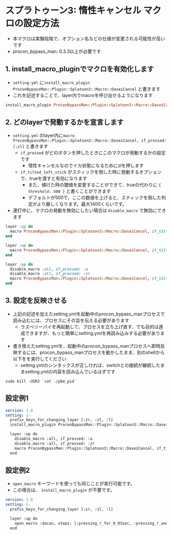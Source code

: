 # スプラトゥーン3: 惰性キャンセル マクロの設定方法

* 本マクロは実験段階で、オプション名などの仕様が変更される可能性が高いです
* procon_bypass_man: 0.3.3以上が必要です

## 1. install_macro_pluginでマクロを有効化します
* `setting.yml` に`install_macro_plugin ProconBypassMan::Plugin::Splatoon3::Macro::DaseiCancel` と書きます
* これを記述することで、layer内でmacroを呼び出せるようになります

```ruby
install_macro_plugin ProconBypassMan::Plugin::Splatoon3::Macro::DaseiCancel
```

## 2. どのlayerで発動するかを宣言します
* `setting.yml` のlayer内に`macro ProconBypassMan::Plugin::Splatoon3::Macro::DaseiCancel, if_pressed: [:zl]` と書きます
  * `if_pressed` がどのボタンを押したときにこのマクロが発動するかの設定です
      * 惰性キャンセルなのでイカ状態になるためにzlを押します
  * `if_tilted_left_stick` がスティックを倒した時に発動するオプションで、trueを渡すと有効になります
      * また、傾けた時の閾値を変更することができて、trueの代わりに `{ threshold: 500 }` と書くことができます
      * デフォルトが500で、ここの数値を上げると、スティックを倒した判定がより厳しくなります。最大1400くらいです。
* 連打中に、マクロの発動を無効にしたい場合は `disable_macro` で無効にできます

```ruby
layer :up do
  macro ProconBypassMan::Plugin::Splatoon3::Macro::DaseiCancel, if_tilted_left_stick: true, if_pressed: [:zl]
end
```
```ruby
layer :up do
  macro ProconBypassMan::Plugin::Splatoon3::Macro::DaseiCancel, if_tilted_left_stick: { threshold: 500 }, if_pressed: [:zl]
end
```
```ruby
layer :up do
  disable_macro :all, if_pressed: :a
  disable_macro :all, if_pressed: :zr
  macro ProconBypassMan::Plugin::Splatoon3::Macro::DaseiCancel, if_tilted_left_stick: true, if_pressed: [:zl]
end
```

## 3. 設定を反映させる
* 上記の記述を加えたsetting.ymlを起動中のprocon_bypass_manプロセスで読み込むには、プロセスにその旨を伝える必要があります
    * ラズベリーパイを再起動して、プロセスを立ち上げ直す、でも目的は達成できますが、もっと簡単にsetting.ymlを再読み込みする必要があります
* 書き換えたsetting.ymlを、起動中のprocon_bypass_manプロセスへ即時反映するには、procon_bypass_manプロセスを動かしたまま、別のshellから 以下をを実行してください
    * setting.ymlのシンタックスが正しければ、switchとの接続が継続したままsetting.ymlの内容を読み込んでいるはずです

```shell
sudo kill -USR2 `cat ./pbm_pid`
```

## 設定例1
```yaml
version: 1.0
setting: |-
  prefix_keys_for_changing_layer [:zr, :zl, :l]
  install_macro_plugin ProconBypassMan::Plugin::Splatoon3::Macro::DaseiCancel

  layer :up do
    disable_macro :all, if_pressed: :a
    disable_macro :all, if_pressed: :zr
    macro ProconBypassMan::Plugin::Splatoon3::Macro::DaseiCancel, if_tilted_left_stick: true, if_pressed: [:zl]
  end
```

## 設定例2
* `open_macro` キーワードを使っても同じことが実行可能です。
* この場合は、 `install_macro_plugin` が不要です。

```yaml
version: 1.0
setting: |-
  prefix_keys_for_changing_layer [:zr, :zl, :l]

  layer :up do
    open_macro :dacan, steps: [:pressing_r_for_0_03sec, :pressing_r_and_pressing_zl_for_0_2sec], if_tilted_left_stick: true, if_pressed: [:zl]
  end
```
